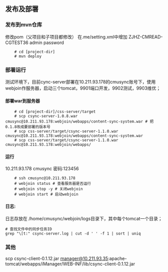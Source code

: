 

## 发布及部署

### 发布到mvn仓库

修改pom（父项目和子项目都修改）
在.me/setting.xml中增加
  <servers>
    <server>
      <id>ZJHZ-CMREAD-CGTEST36</id>
      <username>admin</username>
      <password>password</password>
    </server>
  </servers>
  

	    # cd [project-dir]
	    # mvn deploy



### 部署运行

测试环境下，目前cync-server部署在10.211.93.178的cmusync账号下，使用webjoin作服务器，启动三个tomcat，9901端口开发，9902测试，9903维优；

#### 部署war到服务器
	    
	    # cd [project-dir]/css-server/target
	    # scp csync-server-1.0.8.war cmusync@10.211.93.178:webjoin/webapps/content-sync-system.war # 把0.1.8改成要部署的版本号
	    # scp css-server/target/csync-server-1.1.0.war cmusync@10.211.93.178:webjoin/webapps/content-sync-system.war
	    # scp css-server/target/csync-server-1.1.0.war cmusync@10.211.93.178:webjoin/webapps/

#### 运行

10.211.93.178 cmusync 密码:123456

	    # ssh cmusync@10.211.93.178
	    # webjoin status # 查看服务器是否运行
	    # webjoin stop -y # 关闭webjoin
	    # webjoin start # 启动webjoin

#### 日志:

日志存放在 /home/cmusync/webjoin/logs目录下，其中每个tomcat一个目录；

	# 查找文件中的同步任务ID
	grep "\[t:" csync-server.log | cut -d ' ' -f 1 | sort | uniq


### 其他

scp csync-client-0.1.12.jar manager@10.211.93.35:apache-tomcat/webapps/iManager/WEB-INF/lib/csync-client-0.1.12.jar

	    
